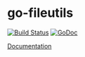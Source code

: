 go-fileutils
============

[![Build Status](https://travis-ci.org/modcloth/go-fileutils.svg?branch=master)](https://travis-ci.org/modcloth/go-fileutils)
[![GoDoc](https://godoc.org/github.com/modcloth/go-fileutils?status.png)](https://godoc.org/github.com/modcloth/go-fileutils)

[Documentation](https://godoc.org/github.com/modcloth/go-fileutils)
